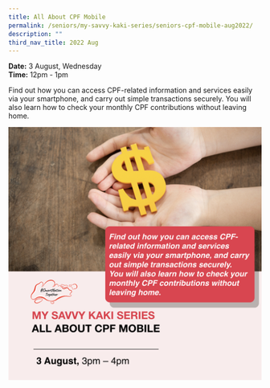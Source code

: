 ```yaml
---
title: All About CPF Mobile
permalink: /seniors/my-savvy-kaki-series/seniors-cpf-mobile-aug2022/
description: ""
third_nav_title: 2022 Aug
---
```

**Date:** 3 August, Wednesday
<br> **Time:** 12pm - 1pm

Find out how you can access CPF-related information and services easily via your smartphone, and carry out simple transactions securely. You will also learn how to check your monthly CPF contributions without leaving home.

![free webinars on cpf mobile app for seniors](/images/aug%202022/seniors_3%20aug%20(revised).jpeg)